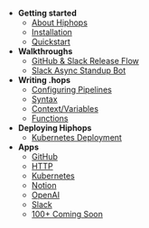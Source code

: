- **Getting started**
  - [About Hiphops](start-about.md)
  - [Installation](start-installation.md)
  - [Quickstart](start-quickstart.md)
- **Walkthroughs**
  - [GitHub & Slack Release Flow](walk-release-flow.md)
  - [Slack Async Standup Bot](walk-standup-bot.md)
- **Writing .hops**
  - [Configuring Pipelines](hops-configuring.md)
  - [Syntax](hops-syntax.md)
  - [Context/Variables](hops-context.md)
  - [Functions](hops-functions.md)
- **Deploying Hiphops**
  - [Kubernetes Deployment](deploy-k8s.md)
- **Apps**
  - [GitHub](app-github.md)
  - [HTTP](app-http.md)
  - [Kubernetes](app-kubernetes.md)
  - [Notion](app-notion.md)
  - [OpenAI](app-openai.md)
  - [Slack](app-slack.md)
  - [100+ Coming Soon](app-coming-soon.md)
<!-- TODO: Managing hiphops stuff (local dev, deployed instances, pipeline storage on sequences etc) -->
<!-- Concepts -->
